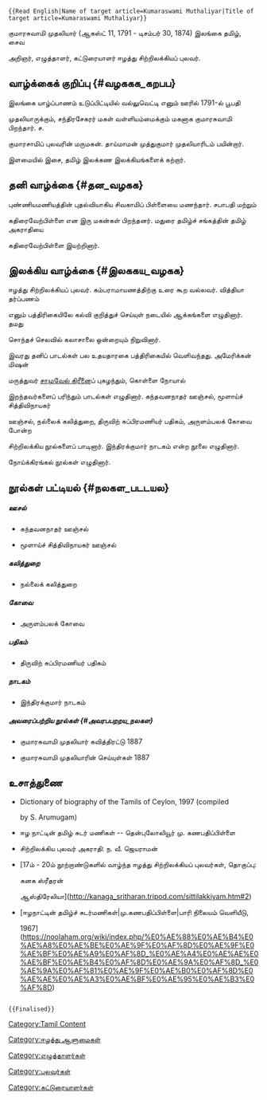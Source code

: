 ```{=mediawiki}
{{Read English|Name of target article=Kumaraswami Muthaliyar|Title of target article=Kumaraswami Muthaliyar}}
```
குமாரசுவாமி முதலியார் (ஆகஸ்ட் 11, 1791 - டிசம்பர் 30, 1874) இலங்கை தமிழ், சைவ
அறிஞர், எழுத்தாளர், கட்டுரையாளர் ஈழத்து சிற்றிலக்கியப் புலவர்.

## வாழ்க்கைக் குறிப்பு {#வழககக_கறபப}

இலங்கை யாழ்ப்பாணம் உடுப்பிட்டியில் வல்லுவெட்டி எனும் ஊரில் 1791-ல் பூபதி
முதலியாருக்கும், சந்திரசேகரர் மகள் வள்ளியம்மைக்கும் மகனாக குமாரசுவாமி பிறந்தார். ச.
குமாரசாமிப் புலவரின் மருமகன். தாய்மாமன் முத்துகுமார் முதலியாரிடம் பயின்றார்.
இளமையில் இசை, தமிழ் இலக்கண இலக்கியங்களைக் கற்றார்.

## தனி வாழ்க்கை {#தன_வழகக}

புண்ணியமணியத்தின் புதல்வியாகிய சிவகாமிப் பிள்ளையை மணந்தார். சபாபதி மற்றும்
கதிரைவேற்பிள்ளை என இரு மகன்கள் பிறந்தனர். மதுரை தமிழ்ச் சங்கத்தின் தமிழ் அகராதியை
கதிரைவேற்பிள்ளை இயற்றினார்.

## இலக்கிய வாழ்க்கை {#இலககய_வழகக}

ஈழத்து சிற்றிலக்கியப் புலவர். கம்பராமாயணத்திற்கு உரை கூற வல்லவர். வித்தியா தர்ப்பணம்
எனும் பத்திரிகையிலே கல்வி குறித்துச் செய்யுள் நடையில் ஆக்கங்களை எழுதினார். தமது
சொந்தச் செலவில் கலாசாலை ஒன்றையும் நிறுவினார்.

இவரது தனிப் பாடல்கள் பல உதயதாரகை பத்திரிகையில் வெளிவந்தது. அமேரிக்கன் மிஷன்
மருத்துவர் [சாமுவேல் கிரீன](சாமுவேல்_கிரீன் "wikilink")ைப் புகழந்தும், கொள்ளை நோயால்
இறந்தவர்களைப் பரிந்தும் பாடல்கள் எழுதினார். கந்தவனநாதர் ஊஞ்சல், மூளாய்ச் சித்திவிநாயகர்
ஊஞ்சல், நல்லைக் கலித்துறை, திருவிற் சுப்பிரமணியர் பதிகம், அருளம்பலக் கோவை போன்ற
சிற்றிலக்கிய நூல்களைப் பாடினார். இந்திரக்குமார் நாடகம் என்ற நூலை எழுதினார்.
நோய்க்கிரங்கல் நூல்கள் எழுதினார்.

## நூல்கள் பட்டியல் {#நலகள_படடயல}

##### ஊசல்

-   கந்தவனநாதர் ஊஞ்சல்
-   மூளாய்ச் சித்திவிநாயகர் ஊஞ்சல்

##### கலித்துறை

-   நல்லைக் கலித்துறை

##### கோவை

-   அருளம்பலக் கோவை

##### பதிகம்

-   திருவிற் சுப்பிரமணியர் பதிகம்

##### நாடகம்

-   இந்திரக்குமார் நாடகம்

##### அவரைப்பற்றிய நூல்கள் {#அவரபபறறய_நலகள}

-   குமாரசுவாமி முதலியார் கவித்திரட்டு 1887
-   குமாரசுவாமி முதலியாரின் செய்யுள்கள் 1887

## உசாத்துணை

-   Dictionary of biography of the Tamils of Ceylon, 1997 (compiled
    by S. Arumugam)
-   ஈழ நாட்டின் தமிழ் சுடர் மணிகள் -- தென்புலோலியூர் மு. கணபதிப்பிள்ளை
-   சிற்றிலக்கிய புலவர் அகராதி: ந. வீ. ஜெயராமன்
-   [17ம் - 20ம் நூற்றாண்டுகளில் வாழ்ந்த ஈழத்து சிற்றிலக்கியப் புலவர்கள், தொகுப்பு:
    கனக ஸ்ரீதரன்
    ஆஸ்திரேலியா](http://kanaga_sritharan.tripod.com/sittilakkiyam.htm#2)
-   [ஈழநாட்டின் தமிழ்ச் சுடர்மணிகள்\|மு.கணபதிப்பிள்ளை\|பாரி நிலையம் வெளியீடு,
    1967](https://noolaham.org/wiki/index.php/%E0%AE%88%E0%AE%B4%E0%AE%A8%E0%AE%BE%E0%AE%9F%E0%AF%8D%E0%AE%9F%E0%AE%BF%E0%AE%A9%E0%AF%8D_%E0%AE%A4%E0%AE%AE%E0%AE%BF%E0%AE%B4%E0%AF%8D%E0%AE%9A%E0%AF%8D_%E0%AE%9A%E0%AF%81%E0%AE%9F%E0%AE%B0%E0%AF%8D%E0%AE%AE%E0%AE%A3%E0%AE%BF%E0%AE%95%E0%AE%B3%E0%AF%8D)

```{=mediawiki}
{{Finalised}}
```
[Category:Tamil Content](Category:Tamil_Content "wikilink")
[Category:ஈழத்து ஆளுமைகள்](Category:ஈழத்து_ஆளுமைகள் "wikilink")
[Category:எழுத்தாளர்கள்](Category:எழுத்தாளர்கள் "wikilink")
[Category:புலவர்கள்](Category:புலவர்கள் "wikilink")
[Category:கட்டுரையாளர்கள்](Category:கட்டுரையாளர்கள் "wikilink")
